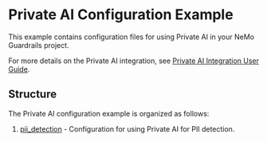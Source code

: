 # Private AI Configuration Example

This example contains configuration files for using Private AI in your NeMo Guardrails project.

For more details on the Private AI integration, see [Private AI Integration User Guide](../../../docs/user-guides/community/privateai.md).

## Structure

The Private AI configuration example is organized as follows:

1. [pii_detection](./pii_detection) - Configuration for using Private AI for PII detection.
